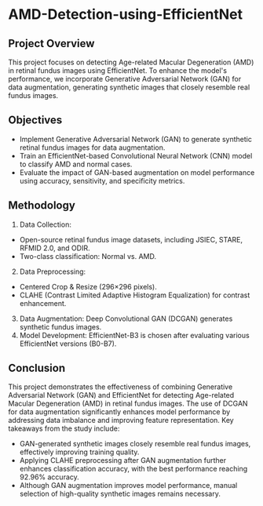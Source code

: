 # AMD-Detection-using-EfficientNet

## Project Overview
This project focuses on detecting Age-related Macular Degeneration (AMD) in retinal fundus images using EfficientNet. To enhance the model's performance, we incorporate Generative Adversarial Network (GAN) for data augmentation, generating synthetic images that closely resemble real fundus images.

## Objectives
- Implement Generative Adversarial Network (GAN) to generate synthetic retinal fundus images for data augmentation.
- Train an EfficientNet-based Convolutional Neural Network (CNN) model to classify AMD and normal cases.
- Evaluate the impact of GAN-based augmentation on model performance using accuracy, sensitivity, and specificity metrics.

## Methodology
1. Data Collection:
- Open-source retinal fundus image datasets, including JSIEC, STARE, RFMID 2.0, and ODIR.
- Two-class classification: Normal vs. AMD.
2. Data Preprocessing:
- Centered Crop & Resize (296×296 pixels).
- CLAHE (Contrast Limited Adaptive Histogram Equalization) for contrast enhancement.
3. Data Augmentation:
Deep Convolutional GAN (DCGAN) generates synthetic fundus images.
4. Model Development:
EfficientNet-B3 is chosen after evaluating various EfficientNet versions (B0-B7).

## Conclusion
This project demonstrates the effectiveness of combining Generative Adversarial Network (GAN) and EfficientNet for detecting Age-related Macular Degeneration (AMD) in retinal fundus images. The use of DCGAN for data augmentation significantly enhances model performance by addressing data imbalance and improving feature representation. Key takeaways from the study include:
- GAN-generated synthetic images closely resemble real fundus images, effectively improving training quality.
- Applying CLAHE preprocessing after GAN augmentation further enhances classification accuracy, with the best performance reaching 92.96% accuracy.
- Although GAN augmentation improves model performance, manual selection of high-quality synthetic images remains necessary.
